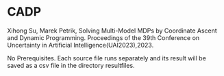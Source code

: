 # CADP
 Xihong Su, Marek Petrik, Solving Multi-Model MDPs by Coordinate Ascent and Dynamic Programming. Proceedings of the 39th Conference on Uncertainty in Artificial Intelligence(UAI2023),2023.

No Prerequisites. Each source file runs separately and its result will be saved as a csv file in the directory resultfiles.



